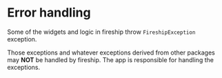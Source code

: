 # Error handling

Some of the widgets and logic in fireship throw `FireshipException` exception.

Those exceptions and whatever exceptions derived from other packages may **NOT** be handled by fireship. The app is responsible for handling the exceptions.



